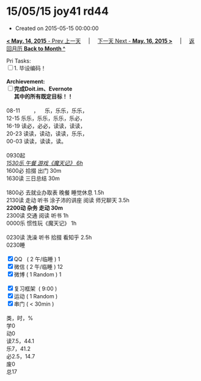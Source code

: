 # 15/05/15 joy41 rd44

- Created on 2015-05-15 00:00:00

[**< May. 14, 2015** - Prev 上一天](_archived/lifelogs/2015/05/d14.md) &nbsp; &nbsp; | &nbsp; &nbsp; [下一天 Next - **May. 16, 2015 >**](_archived/lifelogs/2015/05/d16.md) &nbsp; &nbsp; |  &nbsp; &nbsp; [返回月历 **Back to Month ^**](_archived/lifelogs/2015/05/index.md)
<br/><div>Pri Tasks:<br/><input type="checkbox" />1. 毕设编码！</div><div><br/></div><div><b>Archievement:</b></div><div><b><input type="checkbox" />完成Doit.im、</b><b>Evernote</b></div><div><b>      其中的</b><b>所有</b><b>既定目标！！</b></div><div><div><br/></div>08-11         ，    乐，乐乐，乐乐，<br/>12-15 乐乐，乐乐，乐乐，乐必，<br/>16-19 读必，必必，读读，读读，<br/>20-23 读读，读动，读读，乐乐，</div><div>00-03 读读，读读，读。<div><br/></div>0930起</div><div><u><i>1530乐 午餐 游戏《魔天记》 6h</i></u></div><div>1600必 拾掇 出门 30m</div><div>1630读 三日总结 30m</div><div><br/></div><div>1800必 去就业办取表 晚餐 睡觉休息 1.5h</div><div>2130读 走动 听书 涂子沛的讲座 阅读 师兄聊天 3.5h</div><div><b>2200动 杂务 走动 30m</b></div><div><div>2300读 交通 阅读 听书 1h</div><div>0000乐 惯性玩《魔天记》 1h</div><div><br/></div>0230读 洗澡 听书 拾掇 看知乎 2.5h<br/></div><div>0230睡</div><div><br/></div><div><input type="checkbox" checked="true" />QQ   ( 2 午/临睡 ) 1<br/><input type="checkbox" checked="true" />微信 ( 2 午/临睡 ) 12</div><div><input type="checkbox" checked="true" />微博 ( 1 Random ) 1</div><div><br/></div><div><input type="checkbox" checked="true" />复习框架  ( 9:00 ) <br/></div><div><input type="checkbox" checked="true" />运动 ( 1 Random ) </div><div><input type="checkbox" checked="true" />串门 ( < 30min ) </div><div><div><br/></div>类，时，%<br/>学0<br/>动0<br/>读7.5，44.1<br/>乐7，41.2<br/>必2.5，14.7<br/>废0<br/>总17</div>
